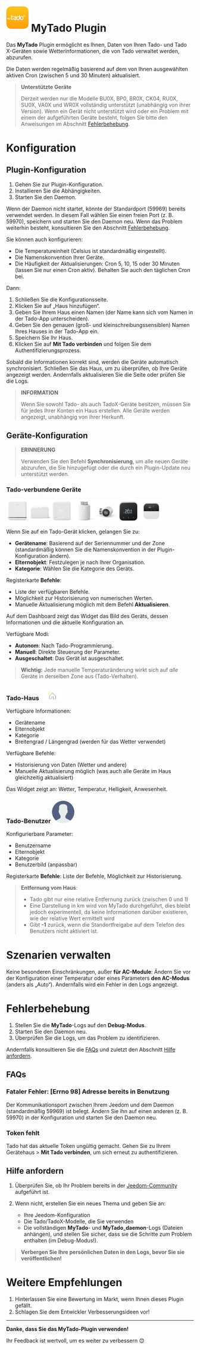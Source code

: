 # <img src="../images/MyTado_icon.png" width="60"/> MyTado Plugin

Das **MyTado** Plugin ermöglicht es Ihnen, Daten von Ihren Tado- und Tado X-Geräten sowie Wetterinformationen, die von Tado verwaltet werden, abzurufen.

Die Daten werden regelmäßig basierend auf dem von Ihnen ausgewählten aktiven Cron (zwischen 5 und 30 Minuten) aktualisiert.

> **Unterstützte Geräte**
>
> Derzeit werden nur die Modelle BU0X, BP0, BR0X, CK04, RU0X, SU0X, VA0X und WR0X vollständig unterstützt (unabhängig von ihrer Version).
> Wenn ein Gerät nicht unterstützt wird oder ein Problem mit einem der aufgeführten Geräte besteht, folgen Sie bitte den Anweisungen im Abschnitt [Fehlerbehebung](#fehlerbehebung).

# Konfiguration

## Plugin-Konfiguration

1. Gehen Sie zur Plugin-Konfiguration.
2. Installieren Sie die Abhängigkeiten.
3. Starten Sie den Daemon.

Wenn der Daemon nicht startet, könnte der Standardport (59969) bereits verwendet werden. In diesem Fall wählen Sie einen freien Port (z. B. 59970), speichern und starten Sie den Daemon neu. Wenn das Problem weiterhin besteht, konsultieren Sie den Abschnitt [Fehlerbehebung](#fehlerbehebung).

Sie können auch konfigurieren:
- Die Temperatureinheit (Celsius ist standardmäßig eingestellt).
- Die Namenskonvention Ihrer Geräte.
- Die Häufigkeit der Aktualisierungen: Cron 5, 10, 15 oder 30 Minuten (lassen Sie nur einen Cron aktiv). Behalten Sie auch den täglichen Cron bei.

Dann:

1. Schließen Sie die Konfigurationsseite.
2. Klicken Sie auf „Haus hinzufügen“.
3. Geben Sie Ihrem Haus einen Namen (der Name kann sich vom Namen in der Tado-App unterscheiden).
4. Geben Sie den genauen (groß- und kleinschreibungssensiblen) Namen Ihres Hauses in der Tado-App ein.
5. Speichern Sie Ihr Haus.
6. Klicken Sie auf **Mit Tado verbinden** und folgen Sie dem Authentifizierungsprozess.

Sobald die Informationen korrekt sind, werden die Geräte automatisch synchronisiert. Schließen Sie das Haus, um zu überprüfen, ob Ihre Geräte angezeigt werden. Andernfalls aktualisieren Sie die Seite oder prüfen Sie die Logs.

> **INFORMATION**
>
> Wenn Sie sowohl Tado- als auch TadoX-Geräte besitzen, müssen Sie für jedes Ihrer Konten ein Haus erstellen. Alle Geräte werden angezeigt, unabhängig von ihrer Herkunft.

## Geräte-Konfiguration

> **ERINNERUNG**
>
> Verwenden Sie den Befehl **Synchronisierung**, um alle neuen Geräte abzurufen, die Sie hinzugefügt oder die durch ein Plugin-Update neu unterstützt werden.

### Tado-verbundene Geräte
<img src="../images/WR0X.png" width="60"/><img src="../images/BU0X.png" width="60"/><img src="../images/RU0X.png" width="60"/><img src="../images/VA0X.png" width="60"/><img src="../images/VA04.png" width="60"/><img src="../images/RU04.png" width="60"/><img src="../images/CK04.png" width="60"/>

Wenn Sie auf ein Tado-Gerät klicken, gelangen Sie zu:

- **Gerätename**: Basierend auf der Seriennummer und der Zone (standardmäßig können Sie die Namenskonvention in der Plugin-Konfiguration ändern).
- **Elternobjekt**: Festzulegen je nach Ihrer Organisation.
- **Kategorie**: Wählen Sie die Kategorie des Geräts.

Registerkarte **Befehle**:
- Liste der verfügbaren Befehle.
- Möglichkeit zur Historisierung von numerischen Werten.
- Manuelle Aktualisierung möglich mit dem Befehl **Aktualisieren**.

Auf dem Dashboard zeigt das Widget das Bild des Geräts, dessen Informationen und die aktuelle Konfiguration an.

Verfügbare Modi:
- **Autonom**: Nach Tado-Programmierung.
- **Manuell**: Direkte Steuerung der Parameter.
- **Ausgeschaltet**: Das Gerät ist ausgeschaltet.

> **Wichtig:**
> Jede manuelle Temperaturänderung wirkt sich auf *alle* Geräte in derselben Zone aus (Tado-Verhalten).

### Tado-Haus <img src="../images/HomeEq.svg" width="60"/>

Verfügbare Informationen:
- Gerätename
- Elternobjekt
- Kategorie
- Breitengrad / Längengrad (werden für das Wetter verwendet)

Verfügbare Befehle:
- Historisierung von Daten (Wetter und andere)
- Manuelle Aktualisierung möglich (was auch alle Geräte im Haus gleichzeitig aktualisiert)

Das Widget zeigt an: Wetter, Temperatur, Helligkeit, Anwesenheit.

### Tado-Benutzer <img src="../images/MyTado_user.png" width="60"/>

Konfigurierbare Parameter:
- Benutzername
- Elternobjekt
- Kategorie
- Benutzerbild (anpassbar)

Registerkarte **Befehle**: Liste der Befehle, Möglichkeit zur Historisierung.

> **Entfernung vom Haus**:
> - Tado gibt nur eine relative Entfernung zurück (zwischen 0 und 1)
> - Eine Darstellung in km wird von MyTado durchgeführt, dies bleibt jedoch experimentell, da keine Informationen darüber existieren, wie der relative Wert ermittelt wird
> - Gibt **-1** zurück, wenn die Standortfreigabe auf dem Telefon des Benutzers nicht aktiviert ist.

# Szenarien verwalten

Keine besonderen Einschränkungen, außer **für AC-Module**:
Ändern Sie vor der Konfiguration einer Temperatur oder eines Parameters **den AC-Modus** (anders als „Auto“). Andernfalls wird ein Fehler in den Logs angezeigt.

# Fehlerbehebung

1. Stellen Sie die **MyTado**-Logs auf den **Debug-Modus**.
2. Starten Sie den Daemon neu.
3. Überprüfen Sie die Logs, um das Problem zu identifizieren.

Andernfalls konsultieren Sie die [FAQs](#faqs) und zuletzt den Abschnitt [Hilfe anfordern](#hilfe-anfordern).

## FAQs

### Fataler Fehler: [Errno 98] Adresse bereits in Benutzung

Der Kommunikationsport zwischen Ihrem Jeedom und dem Daemon (standardmäßig 59969) ist belegt. Ändern Sie ihn auf einen anderen (z. B. 59970) in der Konfiguration und starten Sie den Daemon neu.

### Token fehlt

Tado hat das aktuelle Token ungültig gemacht. Gehen Sie zu Ihrem Gerätehaus > **Mit Tado verbinden**, um sich erneut zu authentifizieren.

## Hilfe anfordern

1. Überprüfen Sie, ob Ihr Problem bereits in der [Jeedom-Community](https://community.jeedom.com/tag/plugin-mytado) aufgeführt ist.

2. Wenn nicht, erstellen Sie ein neues Thema und geben Sie an:
   - Ihre Jeedom-Konfiguration
   - Die Tado/TadoX-Modelle, die Sie verwenden
   - Die vollständigen **MyTado**- und **MyTado_daemon**-Logs (Dateien anhängen), und stellen Sie sicher, dass sie die Schritte zum Problem enthalten (im Debug-Modus!).

> **Verbergen Sie Ihre persönlichen Daten in den Logs, bevor Sie sie veröffentlichen!**

# Weitere Empfehlungen

1. Hinterlassen Sie eine Bewertung im Markt, wenn Ihnen dieses Plugin gefällt.
2. Schlagen Sie dem Entwickler Verbesserungsideen vor!

---

**Danke, dass Sie das MyTado-Plugin verwenden!**

Ihr Feedback ist wertvoll, um es weiter zu verbessern 😊
